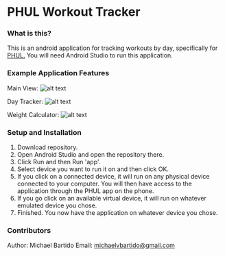 PHUL Workout Tracker
===================


### What is this? ###
This is an android application for tracking workouts by day, specifically for [PHUL.](https://www.muscleandstrength.com/workouts/phul-workout) You will need Android Studio to run this application.

### Example Application Features ###
Main View: 
![alt text](https://github.com/mbartido/PHUL/screenshots/main.png "Main View")

Day Tracker:
![alt text](https://github.com/mbartido/PHUL/screenshots/tracking.png "Tracker")

Weight Calculator:
![alt text](https://github.com/mbartido/PHUL/screenshots/weightCalc.png "Weight Calculator")


### Setup and Installation ###
1. Download repository.
2. Open Android Studio and open the repository there.
3. Click Run and then Run 'app'.
4. Select device you want to run it on and then click OK. 
 1. If you click on a connected device, it will run on any physical device connected to your computer. You will then have access to the application through the PHUL app on the phone.
 2. If you go click on an available virtual device, it will run on whatever emulated device you chose.
5.  Finished. You now have the application on whatever device you chose. 

### Contributors ###
Author: Michael Bartido
Email: michaelvbartido@gmail.com